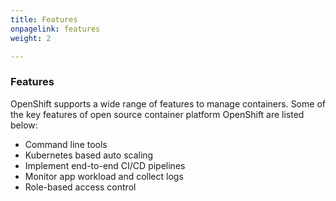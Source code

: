 ```yaml
---
title: Features
onpagelink: features
weight: 2

---
```


### **Features**

OpenShift supports a wide range of features to manage containers. Some of the key features of open source container platform OpenShift are listed below:

*   Command line tools
*   Kubernetes based auto scaling
*   Implement end-to-end CI/CD pipelines
*   Monitor app workload and collect logs
*   Role-based access control
